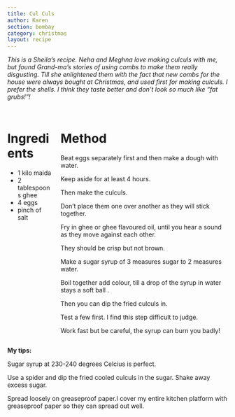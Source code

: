 ```yaml
---
title: Cul Culs
author: Karen
section: bombay
category: christmas
layout: recipe
---
```

_This is a Sheila’s recipe. Neha and Meghna love making culculs with me, but found Grand-ma’s stories of using combs to make them really disgusting. Till she enlightened them with the fact that new combs for the house were always bought at Christmas, and used first for making culculs. I prefer the shells. I think they taste better and don’t look so much like “fat grubs!”!_

<br>
<div class='columns'> <div class='column is-one-third p-3' markdown='1'>

# Ingredients

* 1 kilo maida
* 2 tablespoons ghee
* 4 eggs
* pinch of salt


</div> <div class='column is-two-thirds p-3' markdown='1'>

# Method

Beat eggs separately first and then make a dough with water.

Keep aside for at least 4 hours.

Then make the culculs.

Don’t place them one over another as they will stick together.

Fry in ghee or ghee flavoured oil, until you hear a sound as they move against each other.

They should be crisp but not brown.

Make a sugar syrup of 3 measures sugar to 2 measures water.

Boil together add colour, till a drop of the syrup in water stays a soft ball .

Then you can dip the fried culculs in.

Test a few first. I find this step difficult to judge.
 
Work fast but be careful, the syrup can burn you badly!

</div> </div>

**My tips:**

Sugar syrup at 230-240 degrees Celcius is perfect.

Use a spider and dip the fried cooled culculs in the sugar. Shake away excess sugar.

Spread loosely on greaseproof paper.I cover my entire kitchen platform with greaseproof paper so they can spread out well.

